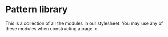 # Pattern library

This is a collection of all the modules in our
stylesheet. You may use any of these modules when
constructing a page.
c